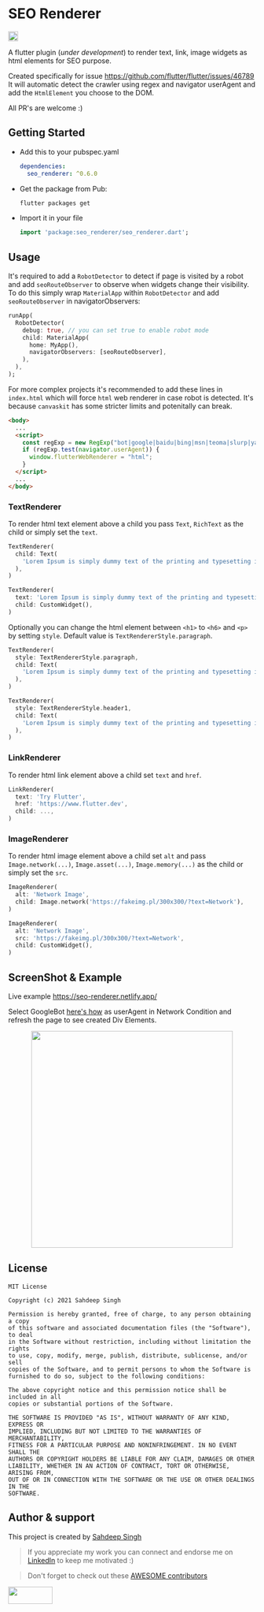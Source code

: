 # SEO Renderer

<a href="https://pub.dev/packages/seo_renderer"> <img height="20" alt="Pub" src="https://img.shields.io/pub/v/seo_renderer.svg?style=for-the-badge">
</a>

A flutter plugin (_under development_) to render text, link, image widgets as html elements for SEO purpose.

Created specifically for issue <https://github.com/flutter/flutter/issues/46789>
It will automatic detect the crawler using regex and navigator userAgent and add the `HtmlElement` you choose to the DOM.

All PR's are welcome :)

## Getting Started

- Add this to your pubspec.yaml

  ```yaml
  dependencies:
    seo_renderer: ^0.6.0
  ```

- Get the package from Pub:

  ```bash
  flutter packages get
  ```

- Import it in your file

  ```dart
  import 'package:seo_renderer/seo_renderer.dart';
  ```

## Usage

It's required to add a `RobotDetector` to detect if page is visited by a robot and add `seoRouteObserver` to observe when widgets change their visibility. To do this simply wrap `MaterialApp` within `RobotDetector` and add `seoRouteObserver` in navigatorObservers:

```dart
runApp(
  RobotDetector(
    debug: true, // you can set true to enable robot mode
    child: MaterialApp(
      home: MyApp(),
      navigatorObservers: [seoRouteObserver],
    ),
  ),
);
```

For more complex projects it's recommended to add these lines in `index.html` which will force `html` web renderer in case robot is detected. It's because `canvaskit` has some stricter limits and potenitally can break.

```html
<body>
  ...
  <script>
    const regExp = new RegExp("bot|google|baidu|bing|msn|teoma|slurp|yandex", "i");
    if (regExp.test(navigator.userAgent)) {
      window.flutterWebRenderer = "html";
    }
  </script>
  ...
</body>
```

### TextRenderer

To render html text element above a child you pass `Text`, `RichText` as the child or simply set the `text`.

```dart
TextRenderer(
  child: Text(
    'Lorem Ipsum is simply dummy text of the printing and typesetting industry.',
  ),
)

TextRenderer(
  text: 'Lorem Ipsum is simply dummy text of the printing and typesetting industry.',
  child: CustomWidget(),
)
```

Optionally you can change the html element between `<h1>` to `<h6>` and `<p>` by setting `style`. Default value is `TextRendererStyle.paragraph`.

```dart
TextRenderer(
  style: TextRendererStyle.paragraph,
  child: Text(
    'Lorem Ipsum is simply dummy text of the printing and typesetting industry.',
  ),
)

TextRenderer(
  style: TextRendererStyle.header1,
  child: Text(
    'Lorem Ipsum is simply dummy text of the printing and typesetting industry.',
  ),
)
```

### LinkRenderer

To render html link element above a child set `text` and `href`.

```dart
LinkRenderer(
  text: 'Try Flutter',
  href: 'https://www.flutter.dev',
  child: ...,
)
```

### ImageRenderer

To render html image element above a child set `alt` and pass `Image.network(...)`, `Image.asset(...)`, `Image.memory(...)` as the child or simply set the `src`.

```dart
ImageRenderer(
  alt: 'Network Image',
  child: Image.network('https://fakeimg.pl/300x300/?text=Network'),
)

ImageRenderer(
  alt: 'Network Image',
  src: 'https://fakeimg.pl/300x300/?text=Network',
  child: CustomWidget(),
)
```

## ScreenShot & Example

Live example <https://seo-renderer.netlify.app/>

Select GoogleBot [here's how](https://www.howtogeek.com/113439/how-to-change-your-browsers-user-agent-without-installing-any-extensions/) as userAgent in Network Condition and refresh the page to see created Div Elements.

<p align="center">
<img src="https://raw.githubusercontent.com/iamSahdeep/seo_renderer/master/assets/1.png" width="410" height="440">
</p>

## License

```text
MIT License

Copyright (c) 2021 Sahdeep Singh

Permission is hereby granted, free of charge, to any person obtaining a copy
of this software and associated documentation files (the "Software"), to deal
in the Software without restriction, including without limitation the rights
to use, copy, modify, merge, publish, distribute, sublicense, and/or sell
copies of the Software, and to permit persons to whom the Software is
furnished to do so, subject to the following conditions:

The above copyright notice and this permission notice shall be included in all
copies or substantial portions of the Software.

THE SOFTWARE IS PROVIDED "AS IS", WITHOUT WARRANTY OF ANY KIND, EXPRESS OR
IMPLIED, INCLUDING BUT NOT LIMITED TO THE WARRANTIES OF MERCHANTABILITY,
FITNESS FOR A PARTICULAR PURPOSE AND NONINFRINGEMENT. IN NO EVENT SHALL THE
AUTHORS OR COPYRIGHT HOLDERS BE LIABLE FOR ANY CLAIM, DAMAGES OR OTHER
LIABILITY, WHETHER IN AN ACTION OF CONTRACT, TORT OR OTHERWISE, ARISING FROM,
OUT OF OR IN CONNECTION WITH THE SOFTWARE OR THE USE OR OTHER DEALINGS IN THE
SOFTWARE.
```

## Author & support

This project is created by [Sahdeep Singh](https://github.com/iamSahdeep)

> If you appreciate my work you can connect and endorse me on [LinkedIn](https://www.linkedin.com/in/iamsahdeep/) to keep me motivated :)

> Don't forget to check out these [AWESOME contributors](https://github.com/iamSahdeep/seo_renderer/graphs/contributors)

<img src="https://cdn-images-1.medium.com/max/1200/1*2yFbiGdcACiuLGo4dMKmJw.jpeg" width="90" height="35">
